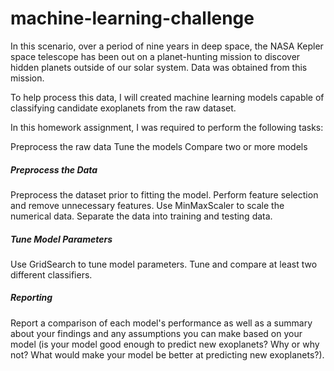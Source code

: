# machine-learning-challenge

In this scenario, over a period of nine years in deep space, the NASA Kepler space telescope has been out on a planet-hunting mission to discover hidden planets outside of our solar system. Data was obtained from this mission.

To help process this data, I will created machine learning models capable of classifying candidate exoplanets from the raw dataset.

In this homework assignment, I was required to perform the following tasks:

Preprocess the raw data
Tune the models
Compare two or more models



##### Preprocess the Data

Preprocess the dataset prior to fitting the model.
Perform feature selection and remove unnecessary features.
Use MinMaxScaler to scale the numerical data.
Separate the data into training and testing data.


##### Tune Model Parameters

Use GridSearch to tune model parameters.
Tune and compare at least two different classifiers.


##### Reporting

Report a comparison of each model's performance as well as a summary about your findings and any assumptions you can make based on your model (is your model good enough to predict new exoplanets? Why or why not? What would make your model be better at predicting new exoplanets?).

